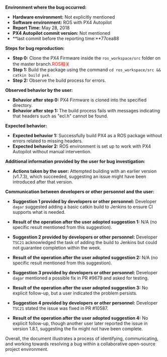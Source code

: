 **Environment where the bug occurred:**

- **Hardware environment:** Not explicitly mentioned
- **Software environment:** ROS with PX4 Autopilot
- **Report Time:** May 28, 2018
- **PX4 Autopilot commit version:** Not mentioned
- **last commit before the reporting time:**77cea88

**Steps for bug reproduction:**

- **Step 0:** Clone the PX4 Firmware inside the `ros_workspace/src` folder on the master branch.<font color='red'>ROS相关</font>
- **Step 1:** Build the package using the command `cd ros_workspace/src && catkin build px4`.
- **Step 2:** Observe the build process for errors.

**Observed behavior by the user:**

- **Behavior after step 0:** PX4 Firmware is cloned into the specified directory.
- **Behavior after step 1:** The build process fails with messages indicating that headers such as "ecl.h" cannot be found.

**Expected behavior:**

- **Expected behavior 1:** Successfully build PX4 as a ROS package without errors related to missing headers.
- **Expected behavior 2:** ROS environment is set up to work with PX4 Autopilot without manual intervention.

**Additional information provided by the user for bug investigation:**

- **Actions taken by the user:** Attempted building with an earlier version (v1.7.3), which succeeded, suggesting an issue might have been introduced after that version.

**Communication between developers or other personnel and the user:**

- **Suggestion 1 provided by developers or other personnel:** Developer `dagar` suggested adding a basic catkin build to Jenkins to ensure CI supports what is needed.
- **Result of the operation after the user adopted suggestion 1:** N/A (no specific result mentioned from this suggestion).

- **Suggestion 2 provided by developers or other personnel:** Developer `TSC21` acknowledged the task of adding the build to Jenkins but could not guarantee completion within the week.
- **Result of the operation after the user adopted suggestion 2:** N/A (no specific result mentioned from this suggestion).

- **Suggestion 3 provided by developers or other personnel:** Developer `dagar` mentioned a possible fix in PR #9679 and asked for testing.
- **Result of the operation after the user adopted suggestion 3:** No explicit follow-up, but a user indicated the problem persists.

- **Suggestion 4 provided by developers or other personnel:** Developer `TSC21` stated the issue was fixed in PR #10587.
- **Result of the operation after the user adopted suggestion 4:** No explicit follow-up, though another user later reported the issue in version 1.8.1, suggesting the fix might not have been complete.

Overall, the document illustrates a process of identifying, communicating, and working towards resolving a bug within a collaborative open-source project environment.
